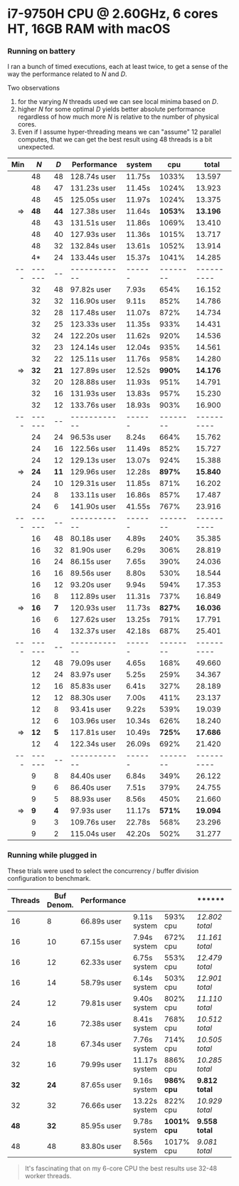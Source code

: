 # i7-9750H CPU @ 2.60GHz, 6 cores HT, 16GB RAM with macOS

### Running on battery

I ran a bunch of timed executions, each at least twice, to get a sense of the way the performance related to _N_ and _D_.

Two observations

1. for the varying _N_ threads used we can see local minima based on _D_.
2. higher _N_ for some optimal _D_ yields better absolute performance regardless of how much more _N_ is relative to the number of physical cores.
3. Even if I assume hyper-threading means we can "assume" 12 parallel computes, that we can get the best result using 48 threads is a bit unexpected.

|  Min | _N_    | _D_    | Performance  | system | cpu       | total      |
| ---: | ------ | ------ | ------------ | ------ | --------- | ---------- |
|      | 48     | 48     | 128.74s user | 11.75s | 1033%     | 13.597     |
|      | 48     | 47     | 131.23s user | 11.45s | 1024%     | 13.923     |
|      | 48     | 45     | 125.05s user | 11.97s | 1024%     | 13.375     |
|   => | **48** | **44** | 127.38s user | 11.64s | **1053%** | **13.196** |
|      | 48     | 43     | 131.51s user | 11.86s | 1069%     | 13.410     |
|      | 48     | 40     | 127.93s user | 11.36s | 1015%     | 13.717     |
|      | 48     | 32     | 132.84s user | 13.61s | 1052%     | 13.914     |
|      | 4*     | 24     | 133.44s user | 15.37s | 1041%     | 14.285     |
|  --- | ------ | --     | ------------ | ------ | --------  | ---------- |
|      | 32     | 48     | 97.82s user  | 7.93s  | 654%      | 16.152     |
|      | 32     | 32     | 116.90s user | 9.11s  | 852%      | 14.786     |
|      | 32     | 28     | 117.48s user | 11.07s | 872%      | 14.734     |
|      | 32     | 25     | 123.33s user | 11.35s | 933%      | 14.431     |
|      | 32     | 24     | 122.20s user | 11.62s | 920%      | 14.536     |
|      | 32     | 23     | 124.14s user | 12.04s | 935%      | 14.561     |
|      | 32     | 22     | 125.11s user | 11.76s | 958%      | 14.280     |
|   => | **32** | **21** | 127.89s user | 12.52s | **990%**  | **14.176** |
|      | 32     | 20     | 128.88s user | 11.93s | 951%      | 14.791     |
|      | 32     | 16     | 131.93s user | 13.83s | 957%      | 15.230     |
|      | 32     | 12     | 133.76s user | 18.93s | 903%      | 16.900     |
|  --- | ------ | --     | ------------ | ------ | --------  | ---------- |
|      | 24     | 24     | 96.53s user  | 8.24s  | 664%      | 15.762     |
|      | 24     | 16     | 122.56s user | 11.49s | 852%      | 15.727     |
|      | 24     | 12     | 129.13s user | 13.07s | 924%      | 15.388     |
|   => | **24** | **11** | 129.96s user | 12.28s | **897%**  | **15.840** |
|      | 24     | 10     | 129.31s user | 11.85s | 871%      | 16.202     |
|      | 24     | 8      | 133.11s user | 16.86s | 857%      | 17.487     |
|      | 24     | 6      | 141.90s user | 41.55s | 767%      | 23.916     |
|  --- | ------ | --     | ------------ | ------ | --------  | ---------- |
|      | 16     | 48     | 80.18s user  | 4.89s  | 240%      | 35.385     |
|      | 16     | 32     | 81.90s user  | 6.29s  | 306%      | 28.819     |
|      | 16     | 24     | 86.15s user  | 7.65s  | 390%      | 24.036     |
|      | 16     | 16     | 89.56s user  | 8.80s  | 530%      | 18.544     |
|      | 16     | 12     | 93.20s user  | 9.94s  | 594%      | 17.353     |
|      | 16     | 8      | 112.89s user | 11.31s | 737%      | 16.849     |
|   => | **16** | **7**  | 120.93s user | 11.73s | **827%**  | **16.036** |
|      | 16     | 6      | 127.62s user | 13.25s | 791%      | 17.791     |
|      | 16     | 4      | 132.37s user | 42.18s | 687%      | 25.401     |
|  --- | ------ | --     | ------------ | ------ | --------  | ---------- |
|      | 12     | 48     | 79.09s user  | 4.65s  | 168%      | 49.660     |
|      | 12     | 24     | 83.97s user  | 5.25s  | 259%      | 34.367     |
|      | 12     | 16     | 85.83s user  | 6.41s  | 327%      | 28.189     |
|      | 12     | 12     | 88.30s user  | 7.00s  | 411%      | 23.137     |
|      | 12     | 8      | 93.41s user  | 9.22s  | 539%      | 19.039     |
|      | 12     | 6      | 103.96s user | 10.34s | 626%      | 18.240     |
|   => | **12** | **5**  | 117.81s user | 10.49s | **725%**  | **17.686** |
|      | 12     | 4      | 122.34s user | 26.09s | 692%      | 21.420     |
|  --- | ------ | --     | ------------ | ------ | --------  | ---------- |
|      | 9      | 8      | 84.40s user  | 6.84s  | 349%      | 26.122     |
|      | 9      | 6      | 86.40s user  | 7.51s  | 379%      | 24.755     |
|      | 9      | 5      | 88.93s user  | 8.56s  | 450%      | 21.660     |
|   => | **9**  | **4**  | 97.93s user  | 11.17s | **571%**  | **19.094** |
|      | 9      | 3      | 109.76s user | 22.78s | 568%      | 23.296     |
|      | 9      | 2      | 115.04s user | 42.20s | 502%      | 31.277     |

### Running while plugged in

These trials were used to select the concurrency / buffer division configuration to benchmark.

| Threads | Buf Denom. | Performance |               |               | ******          | Peak memory  |
| ------- | ---------- | ----------- | ------------- | ------------- | --------------- | ------------ |
| 16      | 8          | 66.89s user | 9.11s system  | 593% cpu      | *12.802 total*  | 3.966 GB     |
| 16      | 10         | 67.15s user | 7.94s system  | 672% cpu      | *11.161 total*  | 3.174 GB     |
| 16      | 12         | 62.33s user | 6.75s system  | 553% cpu      | *12.479 total*  | 2.647 GB     |
| 16      | 14         | 58.79s user | 6.14s system  | 503% cpu      | *12.901 total*  | 2.295 GB     |
| 24      | 12         | 79.81s user | 9.40s system  | 802% cpu      | *11.110 total*  | 3.968 GB     |
| 24      | 16         | 72.38s user | 8.41s system  | 768% cpu      | *10.512 total*  | 3.008 GB     |
| 24      | 18         | 67.34s user | 7.76s system  | 714% cpu      | *10.505 total*  | 2.673 GB     |
| 32      | 16         | 79.99s user | 11.17s system | 886% cpu      | *10.285 total*  | 4.008 GB     |
| **32**  | **24**     | 87.65s user | 9.16s system  | **986% cpu**  | **9.812 total** | **2.669 GB** |
| 32      | 32         | 76.66s user | 13.22s system | 822% cpu      | *10.929 total*  | 2.014 GB     |
| **48**  | **32**     | 85.95s user | 9.78s system  | **1001% cpu** | **9.558 total** | **3.015 GB** |
| 48      | 48         | 83.80s user | 8.56s system  | 1017% cpu     | *9.081 total*   | 2.020 GB     |

> It's fascinating that on my 6-core CPU the best results use 32-48 worker threads.
